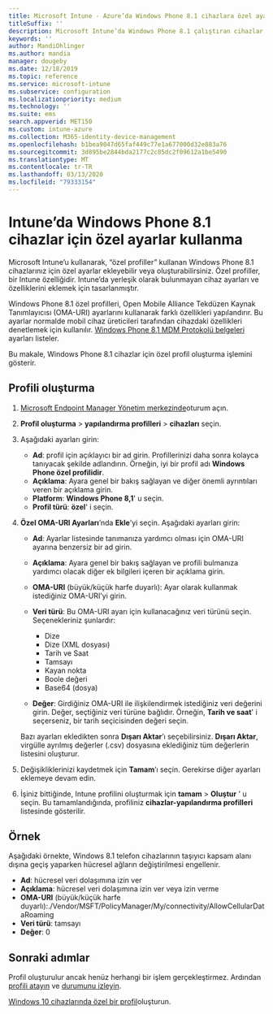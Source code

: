 ```yaml
---
title: Microsoft Intune - Azure’da Windows Phone 8.1 cihazlara özel ayarlar ekleme | Microsoft Docs
titleSuffix: ''
description: Microsoft Intune’da Windows Phone 8.1 çalıştıran cihazlar için OMA-URI ayarlarını kullanmak üzere özel bir profil ekleyin veya oluşturun.
keywords: ''
author: MandiOhlinger
ms.author: mandia
manager: dougeby
ms.date: 12/18/2019
ms.topic: reference
ms.service: microsoft-intune
ms.subservice: configuration
ms.localizationpriority: medium
ms.technology: ''
ms.suite: ems
search.appverid: MET150
ms.custom: intune-azure
ms.collection: M365-identity-device-management
ms.openlocfilehash: b1bea9047d65faf449c77e1a677000d32e883a76
ms.sourcegitcommit: 3d895be2844bda2177c2c85dc2f09612a1be5490
ms.translationtype: MT
ms.contentlocale: tr-TR
ms.lasthandoff: 03/13/2020
ms.locfileid: "79333154"
---
```

# <a name="use-custom-settings-for-windows-phone-81-devices-in-intune"></a>Intune’da Windows Phone 8.1 cihazlar için özel ayarlar kullanma

Microsoft Intune’u kullanarak, “özel profiller” kullanan Windows Phone 8.1 cihazlarınız için özel ayarlar ekleyebilir veya oluşturabilirsiniz. Özel profiller, bir Intune özelliğidir. Intune’da yerleşik olarak bulunmayan cihaz ayarları ve özelliklerini eklemek için tasarlanmıştır.

Windows Phone 8.1 özel profilleri, Open Mobile Alliance Tekdüzen Kaynak Tanımlayıcısı (OMA-URI) ayarlarını kullanarak farklı özellikleri yapılandırır. Bu ayarlar normalde mobil cihaz üreticileri tarafından cihazdaki özellikleri denetlemek için kullanılır. [Windows Phone 8,1 MDM Protokolü belgeleri](https://docs.microsoft.com/previous-versions/windows/it-pro/windows-phone/dn499787(v=technet.10)) ayarları listeler.

Bu makale, Windows Phone 8.1 cihazlar için özel profil oluşturma işlemini gösterir. 

## <a name="create-the-profile"></a>Profili oluşturma

1. [Microsoft Endpoint Manager Yönetim merkezinde](https://go.microsoft.com/fwlink/?linkid=2109431)oturum açın.
2. **Profil oluşturma** > **yapılandırma profilleri** > **cihazları** seçin.
3. Aşağıdaki ayarları girin:

    - **Ad**: profil için açıklayıcı bir ad girin. Profillerinizi daha sonra kolayca tanıyacak şekilde adlandırın. Örneğin, iyi bir profil adı **Windows Phone özel profilidir**.
    - **Açıklama**: Ayara genel bir bakış sağlayan ve diğer önemli ayrıntıları veren bir açıklama girin.
    - **Platform**: **Windows Phone 8,1**' u seçin.
    - **Profil türü**: **özel**' i seçin.

4. **Özel OMA-URI Ayarları**’nda **Ekle**’yi seçin. Aşağıdaki ayarları girin:

    - **Ad**: Ayarlar listesinde tanımanıza yardımcı olması için OMA-URI ayarına benzersiz bir ad girin.
    - **Açıklama**: Ayara genel bir bakış sağlayan ve profili bulmanıza yardımcı olacak diğer ek bilgileri içeren bir açıklama girin.
    - **OMA-URI**  (büyük/küçük harfe duyarlı): Ayar olarak kullanmak istediğiniz OMA-URI’yi girin.
    - **Veri türü**: Bu OMA-URI ayarı için kullanacağınız veri türünü seçin. Seçenekleriniz şunlardır:

        - Dize
        - Dize (XML dosyası)
        - Tarih ve Saat
        - Tamsayı
        - Kayan nokta
        - Boole değeri
        - Base64 (dosya)

    - **Değer**: Girdiğiniz OMA-URI ile ilişkilendirmek istediğiniz veri değerini girin. Değer, seçtiğiniz veri türüne bağlıdır. Örneğin, **Tarih ve saat**' i seçerseniz, bir tarih seçicisinden değeri seçin.

    Bazı ayarları ekledikten sonra **Dışarı Aktar**’ı seçebilirsiniz. **Dışarı Aktar**, virgülle ayrılmış değerler (.csv) dosyasına eklediğiniz tüm değerlerin listesini oluşturur.

5. Değişikliklerinizi kaydetmek için **Tamam**’ı seçin. Gerekirse diğer ayarları eklemeye devam edin.
6. İşiniz bittiğinde, Intune profilini oluşturmak için **tamam** > **Oluştur** ' u seçin. Bu tamamlandığında, profiliniz **cihazlar-yapılandırma profilleri** listesinde gösterilir.

## <a name="example"></a>Örnek

Aşağıdaki örnekte, Windows 8.1 telefon cihazlarının taşıyıcı kapsam alanı dışına geçiş yaparken hücresel ağların değiştirilmesi engellenir.

- **Ad**: hücresel veri dolaşımına izin ver
- **Açıklama**: hücresel veri dolaşımına izin ver veya izin verme
- **OMA-URI** (büyük/küçük harfe duyarlı):./Vendor/MSFT/PolicyManager/My/connectivity/AllowCellularDataRoaming
- **Veri türü**: tamsayı
- **Değer**: 0

## <a name="next-steps"></a>Sonraki adımlar

Profil oluşturulur ancak henüz herhangi bir işlem gerçekleştirmez. Ardından [profili atayın](device-profile-assign.md) ve [durumunu izleyin](device-profile-monitor.md).

[Windows 10 cihazlarında özel bir profil](custom-settings-windows-10.md)oluşturun.

